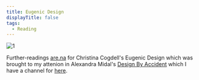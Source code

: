 ```yaml
---
title: Eugenic Design
displayTitle: false
tags:
  - Reading
---
```


![1](https://d2w9rnfcy7mm78.cloudfront.net/10219933/large_e844f8ee1e0081932dfac927d135f05b.png?1610540628?bc=0)

Further-readings [are.na](https://www.are.na/f618/further-reading-eugenic-design) for Christina Cogdell's Eugenic Design which was brought to my attenion in Alexandra Midal's [Design By Accident](https://mitpress.mit.edu/books/design-accident) which I have a channel for [here](https://www.are.na/f618/further-reading-design-by-accident).